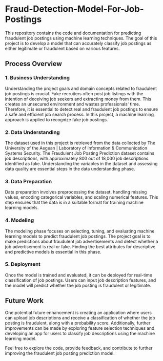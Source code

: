 # Fraud-Detection-Model-For-Job-Postings

This repository contains the code and documentation for predicting fraudulent job postings using machine learning techniques. The goal of this project is to develop a model that can accurately classify job postings as either legitimate or fraudulent based on various features.

## Process Overview

### 1. Business Understanding
Understanding the project goals and domain concepts related to fraudulent job postings is crucial. Fake recruiters often post job listings with the intention of deceiving job seekers and extracting money from them. This creates an unsecured environment and wastes professionals' time. Therefore, it is essential to detect real and fraudulent job postings to ensure a safe and efficient job search process. In this project, a machine learning approach is applied to recognize fake job postings.

### 2. Data Understanding
The dataset used in this project is retrieved from the data collected by The University of the Aegean | Laboratory of Information & Communication Systems Security. The Fraudulent Job Posting Prediction dataset contains job descriptions, with approximately 800 out of 18,000 job descriptions identified as fake. Understanding the variables in the dataset and assessing data quality are essential steps in the data understanding phase.

### 3. Data Preparation
Data preparation involves preprocessing the dataset, handling missing values, encoding categorical variables, and scaling numerical features. This step ensures that the data is in a suitable format for training machine learning models.

### 4. Modeling
The modeling phase focuses on selecting, tuning, and evaluating machine learning models to predict fraudulent job postings. The project goal is to make predictions about fraudulent job advertisements and detect whether a job advertisement is real or fake. Finding the best attributes for descriptive and predictive models is essential in this phase.

### 5. Deployment
Once the model is trained and evaluated, it can be deployed for real-time classification of job postings. Users can input job description features, and the model will predict whether the job posting is fraudulent or legitimate.

## Future Work

One potential future enhancement is creating an application where users can upload job descriptions and receive a classification of whether the job posting is fraudulent, along with a probability score. Additionally, further improvements can be made by exploring feature selection techniques and developing an app for users to classify job descriptions using the machine learning model.

Feel free to explore the code, provide feedback, and contribute to further improving the fraudulent job posting prediction model.
